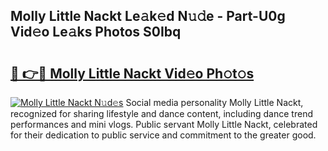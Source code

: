 ## Molly Little Nackt Le𝚊k𝚎d N𝚞𝚍e - Part-U0g Vid𝚎o Le𝚊ks Photos S0Ibq

# <h2><a href="http://fb1fh4.evod.top/?m=Molly+Little+Nackt">🔗 👉🔴 Molly Little Nackt Vid𝚎o Ph𝚘t𝚘s</a></h2>

[![Molly Little Nackt N𝚞d𝚎s](https://i.imgur.com/8V9OHl7.gif)](http://fb1fh4.evod.top/?m=Molly+Little+Nackt)
Social media personality Molly Little Nackt, recognized for sharing lifestyle and dance content, including dance trend performances and mini vlogs. Public servant Molly Little Nackt, celebrated for their dedication to public service and commitment to the greater good. 
